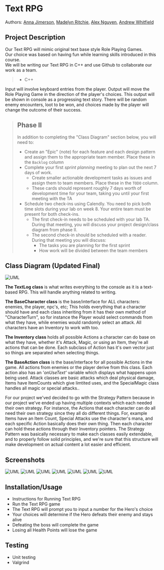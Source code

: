 

 
# Text RPG
 
  Authors: [Anna Jimerson](https://github.com/pinacoladakitten), 
[Madelyn Ritchie](https://github.com/madiritc0), 
[Alex Nguyen](https://github.com/AlexPNguyen414), 
[Andrew Whitfield](https://github.com/aewhitfield90) 
 
 
## Project Description
Our Text RPG will mimic original text base style Role Playing Games.  
Our choice was based on having fun while learning skills introduced in this course.  
We will be writing our Text RPG in C++ and use Github to collaborate our work as a team.  
>	* C++  

Input will involve keyboard entries from the player. Output will move the Role Playing Game in the direction of the player's choices. This output will be shown in console as a progressing text story. There will be random enemy encounters, loot to be won, and choices made by the player will change the outcome of their success.  
   

 > ## Phase II
 > In addition to completing the "Class Diagram" section below, you will need to:
 > * Create an "Epic" (note) for each feature and each design pattern and assign them to the appropriate team member. Place these in the `Backlog` column
 > * Complete your first *sprint planning* meeting to plan out the next 7 days of work.
 >   * Create smaller actionable development tasks as issues and assign them to team members. Place these in the `TODO` column.
 >   * These cards should represent roughly 7 days worth of development time for your team, taking you until your first meeting with the TA
 > * Schedule two check-ins using Calendly. You need to pick both time slots during your lab on week 8. Your entire team must be present for both check-ins.
 >   * The first check-in needs to be scheduled with your lab TA. During that meeting, you will discuss your project design/class diagram from phase II.
 >   * The second check-in should be scheduled with a reader. During that meeting you will discuss:
 >     * The tasks you are planning for the first sprint
 >     * How work will be divided between the team members

## Class Diagram (Updated Final)
![UML](https://github.com/cs100/final-project-ajime038-awhit078-mritc003-nnguy414/blob/fb4660f18568b5f19425e96618c2f444f0ad7e32/Final%20Game%20Project%20UML.png)

**The TextLog class** is what writes everything to the console as it is a text-based RPG. This will handle anything related to writing.

**The BaseCharacter class** is the base/interface for ALL characters: enemies, the player, npc's, etc; This holds everything that a character should have and 
each class inheriting from it has their own method of "CharacterTurn", so for instance the Player would select commands from what they have, while enemies would
randomly select an attack. All characters have an Inventory to work with too.

**The Inventory class** holds all possible Actions a character can do base on what they have, whether it's Attack, Magic, or using an Item, they're all actions that can be done. Each 
subclass of Action has it's own vector just so things are separated when selecting things.

**The BaseAction class** is the base/interface for all possible Actions in the game. All actions from enemies or the player derive from this class. Each action also has
an '*onUseText'* variable which displays what happens upon being used. Attack classes are basic attacks which deal physical damage, Items have ItemCounts which give limtited
uses, and the SpecialMagic class handles all magic or special attacks..

For our project we'ved decided to go with the Strategy Pattern because in our project we've ended up having multiple contexts which each needed
their own strategy. For instance, the Actions that each character can do all need their own strategy since they all do different things. For,
example Items have an Item Count, Special Attacks use the character's mana, and each specific Action basically does their own thing. Then each
character can hold these actions through their Inventory pointers. The Strategy Pattern was basically necessary to make each classes easily extendable,
and to properly follow solid principles, and we're sure that this structure will make development on actual content a lot easier and efficient.
 
 
 ## Screenshots
 ![UML](https://github.com/cs100/final-project-ajime038-awhit078-mritc003-nnguy414/blob/fb4660f18568b5f19425e96618c2f444f0ad7e32/TextRPG1.png)
 ![UML](https://github.com/cs100/final-project-ajime038-awhit078-mritc003-nnguy414/blob/fb4660f18568b5f19425e96618c2f444f0ad7e32/TextRPG1.png)
 ![UML](https://github.com/cs100/final-project-ajime038-awhit078-mritc003-nnguy414/blob/fb4660f18568b5f19425e96618c2f444f0ad7e32/TextRPG2.png)
 ![UML](https://github.com/cs100/final-project-ajime038-awhit078-mritc003-nnguy414/blob/fb4660f18568b5f19425e96618c2f444f0ad7e32/TextRPG3.png)
 ![UML](https://github.com/cs100/final-project-ajime038-awhit078-mritc003-nnguy414/blob/fb4660f18568b5f19425e96618c2f444f0ad7e32/TextRPG4.png)
 ![UML](https://github.com/cs100/final-project-ajime038-awhit078-mritc003-nnguy414/blob/fb4660f18568b5f19425e96618c2f444f0ad7e32/TextRPG5.png)
 ![UML](https://github.com/cs100/final-project-ajime038-awhit078-mritc003-nnguy414/blob/fb4660f18568b5f19425e96618c2f444f0ad7e32/TextRPG6.png)
 ## Installation/Usage
 - Instructions for Running Text RPG
 - Run the Text RPG game
 - The Text RPG will prompt you to input a number for the Hero's choice
 - Your choices will determine if the Hero defeats their enemy and stays alive
 - Defeating the boss will complete the game
 - Losing all Health Points will lose the game
 ## Testing
 - Unit testing
 - Valgrind

